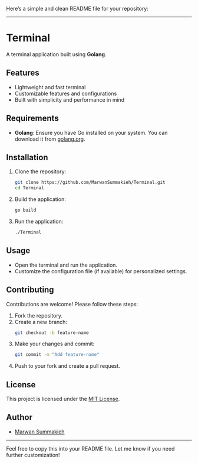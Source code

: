 Here’s a simple and clean README file for your repository:

---

# Terminal

A terminal application built using **Golang**.

## Features

- Lightweight and fast terminal
- Customizable features and configurations
- Built with simplicity and performance in mind

## Requirements

- **Golang**: Ensure you have Go installed on your system. You can download it from [golang.org](https://golang.org/).

## Installation

1. Clone the repository:
   ```bash
   git clone https://github.com/MarwanSummakieh/Terminal.git
   cd Terminal
   ```

2. Build the application:
   ```bash
   go build
   ```

3. Run the application:
   ```bash
   ./Terminal
   ```

## Usage

- Open the terminal and run the application.
- Customize the configuration file (if available) for personalized settings.

## Contributing

Contributions are welcome! Please follow these steps:

1. Fork the repository.
2. Create a new branch:
   ```bash
   git checkout -b feature-name
   ```
3. Make your changes and commit:
   ```bash
   git commit -m "Add feature-name"
   ```
4. Push to your fork and create a pull request.

## License

This project is licensed under the [MIT License](LICENSE).

## Author

- [Marwan Summakieh](https://github.com/MarwanSummakieh)

---

Feel free to copy this into your README file. Let me know if you need further customization!
